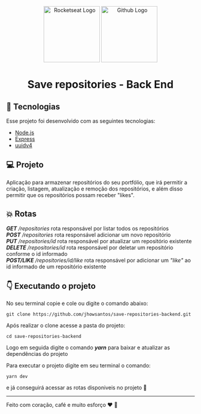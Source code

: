 <div align="center">
  <img alt="Rocketseat Logo" src="https://avatars1.githubusercontent.com/u/28929274?s=280&v=4" width="150" />
  <img alt="Github Logo" src="https://image.flaticon.com/icons/png/512/25/25231.png" width="150" />
</div>

<h1 align="center">
  Save repositories - Back End
</h1>



## :pushpin: Tecnologias 

Esse projeto foi desenvolvido com as seguintes tecnologias:

- [Node.js](https://nodejs.org/en/)
- [Express](https://expressjs.com/pt-br/)
- [uuidv4](https://github.com/thenativeweb/uuidv4)

## :computer: Projeto

Aplicação para armazenar repositórios do seu portfólio, que irá permitir a criação, listagem, atualização e remoção dos repositórios, e além disso permitir que os repositórios possam receber "likes".

## :collision: Rotas

__*GET*__  _/repositories_ rota responsável por listar todos os repositórios  
__*POST*__  _/repositories_ rota responsável adicionar um novo repositório  
__*PUT*__  _/repositories/id_ rota responsável por atualizar um repositório existente  
__*DELETE*__  _/repositories/id_ rota responsável por deletar um repositório conforme o id informado  
__*POST/LIKE*__  _/repositories/id/like_ rota responsável por adicionar um *"like"* ao id informado de um repositório existente  


## :point_down: Executando o projeto

No seu terminal copie e cole ou digite o comando abaixo:

```git
git clone https://github.com/jhowsantos/save-repositories-backend.git
````

Após realizar o clone acesse a pasta do projeto:

```git
cd save-repositories-backend
````

Logo em seguida digite o comando __*yarn*__ para baixar e atualizar as dependências do projeto

Para executar o projeto digite em seu terminal o comando:

```terminal
yarn dev
````

e já conseguirá acessar as rotas disponiveis no projeto :punch:

---
Feito com coração, café e muito esforço :heart: :rocket: